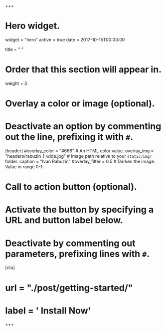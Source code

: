 +++
# Hero widget.
widget = "hero"
active = true
date = 2017-10-15T00:00:00

title = " "

# Order that this section will appear in.
weight = 3

# Overlay a color or image (optional).
#   Deactivate an option by commenting out the line, prefixing it with `#`.
[header]
  #overlay_color = "#666"  # An HTML color value.
  overlay_img = "headers/rabuzin_1_wide.jpg"  # Image path relative to your `static/img/` folder.
  caption = "Ivan Rabuzin"
  #overlay_filter = 0.5  # Darken the image. Value in range 0-1.

# Call to action button (optional).
#   Activate the button by specifying a URL and button label below.
#   Deactivate by commenting out parameters, prefixing lines with `#`.
[cta]
#  url = "./post/getting-started/"
#  label = '<i class="fa fa-download"></i> Install Now'
+++

<br>
<iframe style="display: inline-block;
scrolling="0" width="158px" height="400px" frameborder="0"></iframe>




